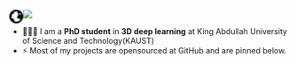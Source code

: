 [<img align="left" height="25" src="https://raw.githubusercontent.com/iconic/open-iconic/master/svg/globe.svg" />](https://www.gcqian.com/)
[<img align="left" height="25" src="https://cdn.jsdelivr.net/npm/simple-icons@3.12.3/icons/googlescholar.svg" />](https://scholar.google.com/citations?user=DUDaxg4AAAAJ&hl=en)
<br />

- 👨🏼‍💻 I am a **PhD student** in **3D deep learning** at King Abdullah University of Science and Technology(KAUST)
- ⚡ Most of my projects are opensourced at GitHub and are pinned below.


<!--
**guochengqian/guochengqian** is a ✨ _special_ ✨ repository because its `README.md` (this file) appears on your GitHub profile.

Here are some ideas to get you started:

- 🔭 I’m currently working on ...
- 🌱 I’m currently learning ...
- 👯 I’m looking to collaborate on ...
- 🤔 I’m looking for help with ...
- 💬 Ask me about ...
- 📫 How to reach me: ...
- 😄 Pronouns: ...
- ⚡ Fun fact: ...

<div align="center">
  <p>

  <a href="https://github.com/guochengqian">

  <img src="https://github-readme-stats.vercel.app/api?username=guochengqian&show_icons=true&theme=default&hide=contribs,issues" />

  </a>
  
  </p>
</div>

-->
